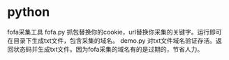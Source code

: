 # python
fofa采集工具
fofa.py 抓包替换你的cookie，url替换你采集的关键字。运行即可在目录下生成txt文件，包含采集的域名。
demo.py 对txt文件域名验证存活。返回状态码并生成txt文件。因为fofa采集的域名有的是过期的，节省人力。
